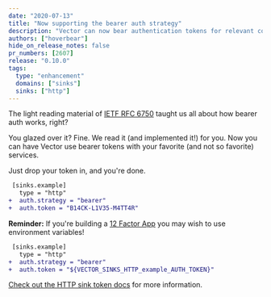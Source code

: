 ```yaml
---
date: "2020-07-13"
title: "Now supporting the bearer auth strategy"
description: "Vector can now bear authentication tokens for relevant components."
authors: ["hoverbear"]
hide_on_release_notes: false
pr_numbers: [2607]
release: "0.10.0"
tags:
  type: "enhancement"
  domains: ["sinks"]
  sinks: ["http"]
---
```


The light reading material of [IETF RFC 6750][urls.ietf_rfc_6750] taught us all about how bearer auth works, right?

You glazed over it? Fine. We read it (and implemented it!) for you. Now you can have Vector use bearer tokens with your favorite (and not so favorite) services.

Just drop your token in, and you're done.

```diff title="vector.toml"
 [sinks.example]
   type = "http"
+  auth.strategy = "bearer"
+  auth.token = "B14CK-L1V35-M4TT4R"
```

**Reminder:** If you're building a [12 Factor App][urls.twelve_factor_app] you may wish to use environment variables!

```diff title="vector.toml"
 [sinks.example]
   type = "http"
+  auth.strategy = "bearer"
+  auth.token = "${VECTOR_SINKS_HTTP_example_AUTH_TOKEN}"
```

[Check out the HTTP sink token docs][urls.vector_http_auth_token] for more information.

[urls.ietf_rfc_6750]: https://tools.ietf.org/html/rfc6750
[urls.twelve_factor_app]: https://12factor.net/
[urls.vector_http_auth_token]: /docs/reference/configuration/sinks/http/#token
